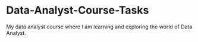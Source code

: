 # Data-Analyst-Course-Tasks
My data analyst course where I am learning and exploring the world of Data Analyst.
